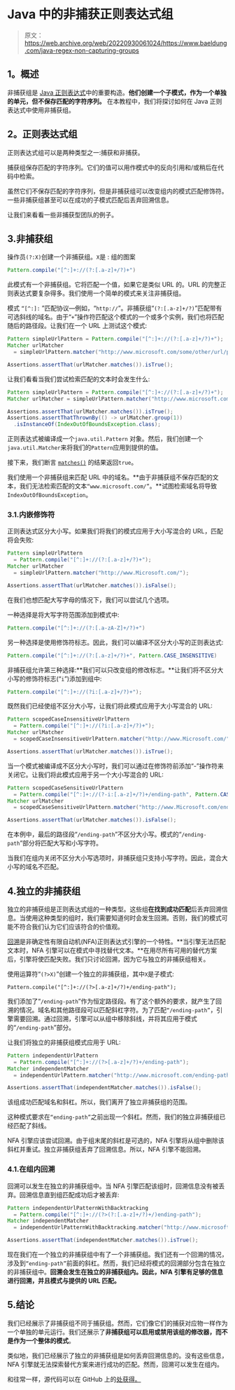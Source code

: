 # Java 中的非捕获正则表达式组

> 原文：<https://web.archive.org/web/20220930061024/https://www.baeldung.com/java-regex-non-capturing-groups>

## 1。概述

非捕获组是 [Java 正则表达式](/web/20220628053628/https://www.baeldung.com/regular-expressions-java)中的重要构造。**他们创建一个子模式，作为一个单独的单元，但不保存匹配的字符序列。** 在本教程中，我们将探讨如何在 Java 正则表达式中使用非捕获组。

## 2。正则表达式组

正则表达式组可以是两种类型之一:捕获和非捕获。 

捕获组保存匹配的字符序列。它们的值可以用作模式中的反向引用和/或稍后在代码中检索。

虽然它们不保存匹配的字符序列，但是非捕获组可以改变组内的模式匹配修饰符。一些非捕获组甚至可以在成功的子模式匹配后丢弃回溯信息。

让我们来看看一些非捕获型团队的例子。

## 3.非捕获组

操作员`(?:X)`创建一个非捕获组。`X`是 : 组的图案

```java
Pattern.compile("[^:]+://(?:[.a-z]+/?)+")
```

此模式有一个非捕获组。它将匹配一个值，如果它是类似 URL 的。URL 的完整正则表达式要复杂得多。我们使用一个简单的模式来关注非捕获组。 

模式 `“[^:]:` ”匹配协议—例如，“`http://`”。非捕获组“`(?:[.a-z]+/?)`”匹配带有可选斜线的域名。由于“`+`”操作符匹配这个模式的一个或多个实例，我们也将匹配随后的路径段。让我们在一个 URL 上测试这个模式: 

```java
Pattern simpleUrlPattern = Pattern.compile("[^:]+://(?:[.a-z]+/?)+");
Matcher urlMatcher
  = simpleUrlPattern.matcher("http://www.microsoft.com/some/other/url/path");

Assertions.assertThat(urlMatcher.matches()).isTrue(); 
```

让我们看看当我们尝试检索匹配的文本时会发生什么: 

```java
Pattern simpleUrlPattern = Pattern.compile("[^:]+://(?:[.a-z]+/?)+");
Matcher urlMatcher = simpleUrlPattern.matcher("http://www.microsoft.com/");

Assertions.assertThat(urlMatcher.matches()).isTrue();
Assertions.assertThatThrownBy(() -> urlMatcher.group(1))
  .isInstanceOf(IndexOutOfBoundsException.class);
```

正则表达式被编译成一个`java.util.Pattern` 对象。然后，我们创建一个`java.util.Matcher`来将我们的`Pattern`应用到提供的值。

接下来，我们断言 [`matches()`](/web/20220628053628/https://www.baeldung.com/java-matcher-find-vs-matches) 的结果返回`true`。

我们使用一个非捕获组来匹配 URL 中的域名。**由于非捕获组不保存匹配的文本，我们无法检索匹配的文本`“www.microsoft.com/”`。**试图检索域名将导致`IndexOutOfBoundsException`。

### 3.1.内嵌修饰符

正则表达式区分大小写。如果我们将我们的模式应用于大小写混合的 URL，匹配将会失败:

```java
Pattern simpleUrlPattern
  = Pattern.compile("[^:]+://(?:[.a-z]+/?)+");
Matcher urlMatcher
  = simpleUrlPattern.matcher("http://www.Microsoft.com/");

Assertions.assertThat(urlMatcher.matches()).isFalse();
```

在我们也想匹配大写字母的情况下，我们可以尝试几个选项。

一种选择是将大写字符范围添加到模式中:

```java
Pattern.compile("[^:]+://(?:[.a-zA-Z]+/?)+")
```

另一种选择是使用修饰符标志。因此，我们可以编译不区分大小写的正则表达式:

```java
Pattern.compile("[^:]+://(?:[.a-z]+/?)+", Pattern.CASE_INSENSITIVE)
```

非捕获组允许第三种选择:**我们可以只改变组的修改标志。**让我们将不区分大小写的修饰符标志(“`i`”)添加到组中:

```java
Pattern.compile("[^:]+://(?i:[.a-z]+/?)+");
```

既然我们已经使组不区分大小写，让我们将此模式应用于大小写混合的 URL:

```java
Pattern scopedCaseInsensitiveUrlPattern
  = Pattern.compile("[^:]+://(?i:[.a-z]+/?)+");
Matcher urlMatcher
  = scopedCaseInsensitiveUrlPattern.matcher("http://www.Microsoft.com/");

Assertions.assertThat(urlMatcher.matches()).isTrue();
```

当一个模式被编译成不区分大小写时，我们可以通过在修饰符前添加“-”操作符来关闭它。让我们将此模式应用于另一个大小写混合的 URL:

```java
Pattern scopedCaseSensitiveUrlPattern
  = Pattern.compile("[^:]+://(?-i:[.a-z]+/?)+/ending-path", Pattern.CASE_INSENSITIVE);
Matcher urlMatcher
  = scopedCaseSensitiveUrlPattern.matcher("http://www.Microsoft.com/ending-path");

Assertions.assertThat(urlMatcher.matches()).isFalse(); 
```

在本例中，最后的路径段“`/ending-path`”不区分大小写。模式的“`/ending-path`”部分将匹配大写和小写字符。

当我们在组内关闭不区分大小写选项时，非捕获组只支持小写字符。因此，混合大小写的域名不匹配。

## 4.独立的非捕获组

独立的非捕获组是正则表达式组的一种类型。这些组**在找到成功匹配**后丢弃回溯信息。当使用这种类型的组时，我们需要知道何时会发生回溯。否则，我们的模式可能不符合我们认为它们应该符合的价值观。

[回溯](/web/20220628053628/https://www.baeldung.com/java-regex-performance)是非确定性有限自动机(NFA)正则表达式引擎的一个特性。**当引擎无法匹配文本时，NFA 引擎可以在模式中寻找替代文本。**在用尽所有可用的替代方案后，引擎将使匹配失败。我们只讨论回溯，因为它与独立的非捕获组相关。

使用运算符“`(?>X)`”创建一个独立的非捕获组，其中`X`是子模式:

`Pattern.compile("[^:]+://(?>[.a-z]+/?)+/ending-path");`

我们添加了“`/ending-path`”作为恒定路径段。有了这个额外的要求，就产生了回溯的情况。域名和其他路径段可以匹配斜杠字符。为了匹配`“/ending-path”`，引擎需要回溯。通过回溯，引擎可以从组中移除斜线，并将其应用于模式的“`/ending-path`”部分。

让我们将独立的非捕获组模式应用于 URL:

```java
Pattern independentUrlPattern
  = Pattern.compile("[^:]+://(?>[.a-z]+/?)+/ending-path");
Matcher independentMatcher
  = independentUrlPattern.matcher("http://www.microsoft.com/ending-path");

Assertions.assertThat(independentMatcher.matches()).isFalse();
```

该组成功匹配域名和斜杠。所以，我们离开了独立非捕获组的范围。

这种模式要求在`“ending-path”`之前出现一个斜杠。然而，我们的独立非捕获组已经匹配了斜线。

NFA 引擎应该尝试回溯。由于组末尾的斜杠是可选的，NFA 引擎将从组中删除该斜杠并重试。独立非捕获组丢弃了回溯信息。所以，NFA 引擎不能回溯。

### 4.1.在组内回溯

回溯可以发生在独立的非捕获组中。当 NFA 引擎匹配该组时，回溯信息没有被丢弃。回溯信息直到组匹配成功后才被丢弃:

```java
Pattern independentUrlPatternWithBacktracking
  = Pattern.compile("[^:]+://(?>(?:[.a-z]+/?)+/)ending-path");
Matcher independentMatcher
  = independentUrlPatternWithBacktracking.matcher("http://www.microsoft.com/ending-path");

Assertions.assertThat(independentMatcher.matches()).isTrue();
```

现在我们在一个独立的非捕获组中有了一个非捕获组。我们还有一个回溯的情况，涉及到`“ending-path”`前面的斜杠。然而，我们已经将模式的回溯部分包含在独立的非捕获组中。**回溯会发生在独立的非捕获组内。因此，NFA 引擎有足够的信息进行回溯，并且模式与提供的 URL 匹配。**

## 5.结论

我们已经展示了非捕获组不同于捕获组。然而，它们像它们的捕获对应物一样作为一个单独的单元运行。我们还展示了**非捕获组可以启用或禁用该组的修改器，而不是作为一个整体的模式**。

类似地，我们已经展示了独立的非捕获组是如何丢弃回溯信息的。没有这些信息，NFA 引擎就无法探索替代方案来进行成功的匹配。然而，回溯可以发生在组内。

和往常一样，源代码可以在 GitHub 上的[处获得。](https://web.archive.org/web/20220628053628/https://github.com/eugenp/tutorials/tree/master/core-java-modules/core-java-regex-2)